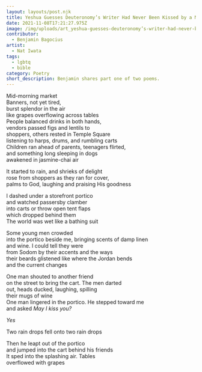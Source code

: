 ```yaml
---
layout: layouts/post.njk
title: Yeshua Guesses Deuteronomy’s Writer Had Never Been Kissed by a Man from Sodom
date: 2021-11-08T17:21:27.975Z
image: /img/uploads/art_yeshua-guesses-deuteronomy’s-writer-had-never-been-kissed-by-a-man-from-sodom.jpg
contributor:
  - Benjamin Bagocius
artist:
  - Nat Iwata
tags:
  - lgbtq
  - bible
category: Poetry
short_description: Benjamin shares part one of two poems.
---
```

Mid-morning market\
Banners, not yet tired,\
burst splendor in the air\
like grapes overflowing across tables\
People balanced drinks in both hands,\
vendors passed figs and lentils to\
shoppers, others rested in Temple Square\
listening to harps, drums, and rumbling carts\
Children ran ahead of parents, teenagers flirted,\
and something long sleeping in dogs\
awakened in jasmine-chai air

It started to rain, and shrieks of delight\
rose from shoppers as they ran for cover,\
palms to God, laughing and praising His goodness

I dashed under a storefront portico\
and watched passersby clamber\
into carts or throw open tent flaps\
which dropped behind them\
The world was wet like a bathing suit

Some young men crowded\
into the portico beside me, bringing scents of damp linen\
and wine. I could tell they were\
from Sodom by their accents and the ways\
their beards glistened like where the Jordan bends\
and the current changes

One man shouted to another friend\
on the street to bring the cart. The men darted\
out, heads ducked, laughing, spilling\
their mugs of wine\
One man lingered in the portico. He stepped toward me\
and asked *May I kiss you?*

*Yes*

Two rain drops fell onto two rain drops

Then he leapt out of the portico\
and jumped into the cart behind his friends\
It sped into the splashing air. Tables\
overflowed with grapes